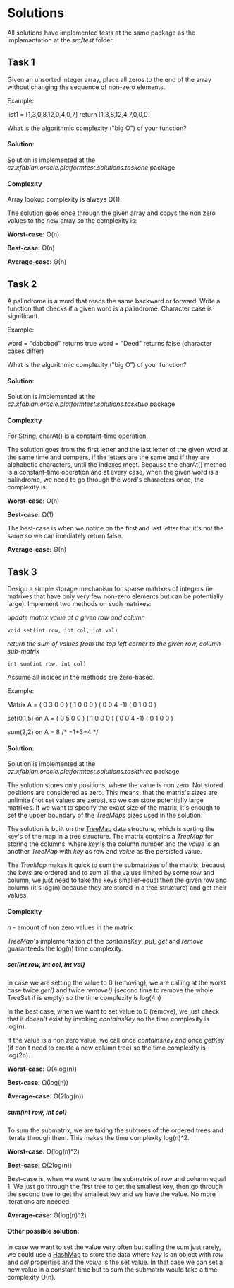 # Solutions

All solutions have implemented tests at the same package as the implamantation
at the *src/test* folder.

## Task 1

Given an unsorted integer array, place all zeros to the end of the array
without changing the sequence of non-zero elements.

Example:

list1 = [1,3,0,8,12,0,4,0,7]
return [1,3,8,12,4,7,0,0,0]

What is the algorithmic complexity ("big O") of your function?

#### Solution:

Solution is implemented at the *cz.xfabian.oracle.platformtest.solutions.taskone* package

#### Complexity

Array lookup complexity is always O(1).

The solution goes once through the given array and copys the non zero values to the new array so the complexity is:

**Worst-case:** O(n)

**Best-case:** Ω(n)

**Average-case:** Θ(n)

## Task 2

A palindrome is a word that reads the same backward or forward. Write a
function that checks if a given word is a palindrome. Character case is
significant.

Example:

word = "dabcbad"  returns true
word = "Deed"  returns false (character cases differ)

What is the algorithmic complexity ("big O") of your function?


#### Solution:

Solution is implemented at the *cz.xfabian.oracle.platformtest.solutions.tasktwo* package

#### Complexity

For String, charAt() is a constant-time operation.

The solution goes from the first letter and the last letter of the given word
at the same time and compers, if the letters are the same and if they are alphabetic characters,
until the indexes meet. Because the charAt() method is a constant-time operation
and at every case, when the given word is a palindrome, we need to go through the word's characters once,
the complexity is:

**Worst-case:** O(n)

**Best-case:** Ω(1)

The best-case is when we notice on the first and last letter that it's not the same so we can imediately return false.

**Average-case:** Θ(n)

## Task 3

Design a simple storage mechanism for sparse matrixes of integers (ie
matrixes that have only very few non-zero elements but can be potentially
large). Implement two methods on such matrixes:

  *update matrix value at a given row and column*

	void set(int row, int col, int val)

  *return the sum of values from the top left corner to the given row, column sub-matrix*

	int sum(int row, int col)


Assume all indices in the methods are zero-based.

Example:

Matrix A =
            ( 0  3  0  0 )
            ( 1  0  0  0 )
            ( 0  0  4  -1)
            ( 0  1  0  0 )

set(0,1,5) on A =
            ( 0  5  0  0 )
            ( 1  0  0  0 )
            ( 0  0  4  -1)
            ( 0  1  0  0 )

sum(2,2) on A = 8 /* =1+3+4 */



#### Solution:

Solution is implemented at the *cz.xfabian.oracle.platformtest.solutions.taskthree* package

The solution stores only positions, where the value is non zero. Not stored positions are
considered as zero. This means, that the matrix's sizes are unlimite (not set values are zeros),
so we can store potentially large matrixes. If we want to specify the exact size of the matrix,
it's enough to set the upper boundary of the *TreeMaps* sizes used in the solution.

The solution is built on the [TreeMap](https://docs.oracle.com/javase/7/docs/api/java/util/TreeMap.html)
data structure, which is sorting the key's of the map in a tree structure.
The matrix contains a *TreeMap* for storing the columns, where *key* is the column number
and the *value* is an another *TreeMap* with *key* as row and *value* as the persisted value.

The *TreeMap* makes it quick to sum the submatrixes of the matrix, becaust the keys are ordered
and to sum all the values limited by some row and column, we just need to take the keys smaller-equal then
the given row and column (it's log(n) because they are stored in a tree structure) and get their values.

#### Complexity

*n* - amount of non zero values in the matrix

*TreeMap*'s implementation of the *containsKey*, *put*, *get* and *remove* guaranteeds the log(n) time complexity.

##### set(int row, int col, int val)

In case we are setting the value to 0 (removing), we are calling at the worst case twice *get()* and twice *remove()*
(second time to remove the whole TreeSet if is empty) so the time complexity is log(4n)

In the best case, when we want to set value to 0 (remove), we just check that it doesn't exist by invoking *containsKey*
so the time complexity is log(n).

If the value is a non zero value, we call once *containsKey* and once *getKey* (if don't need to create a new column tree)
so the time complexity is log(2n).

**Worst-case:** O(4log(n))

**Best-case:** Ω(log(n))

**Average-case:** Θ(2log(n))

##### sum(int row, int col)

To sum the submatrix, we are taking the subtrees of the ordered trees and iterate through them.
This makes the time complexity log(n)^2.

**Worst-case:** O(log(n)^2)

**Best-case:** Ω(2log(n))

Best-case is, when we want to sum the submatrix of row and column equal 1. We just go through the
first tree to get the smallest key, then go through the second tree to get the smallest key and we have the value.
No more iterations are needed.

**Average-case:** Θ(log(n)^2)


#### Other possible solution:

In case we want to set the value very often but calling the sum just rarely,
we could use a [HashMap](https://docs.oracle.com/javase/8/docs/api/java/util/HashMap.html)
to store the data where *key* is an object with *row* and *col* properties and the *value*
is the set value. In that case we can set a new value in a constant time but to sum the submatrix
would take a time complexity Θ(n).

